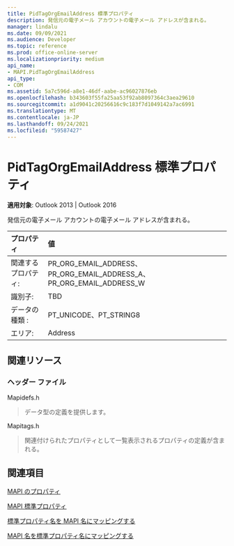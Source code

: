 ```yaml
---
title: PidTagOrgEmailAddress 標準プロパティ
description: 発信元の電子メール アカウントの電子メール アドレスが含まれる。
manager: lindalu
ms.date: 09/09/2021
ms.audience: Developer
ms.topic: reference
ms.prod: office-online-server
ms.localizationpriority: medium
api_name:
- MAPI.PidTagOrgEmailAddress
api_type:
- COM
ms.assetid: 5a7c596d-a8e1-46df-aabe-ac96027876eb
ms.openlocfilehash: b343603f55fa25aa53f92ab8097364c3aea29610
ms.sourcegitcommit: a1d9041c20256616c9c183f7d1049142a7ac6991
ms.translationtype: MT
ms.contentlocale: ja-JP
ms.lasthandoff: 09/24/2021
ms.locfileid: "59587427"
---
```

# <a name="pidtagorgemailaddress-canonical-property"></a>PidTagOrgEmailAddress 標準プロパティ
  
**適用対象**: Outlook 2013 | Outlook 2016
  
発信元の電子メール アカウントの電子メール アドレスが含まれる。

|プロパティ|値|
|:-----|:-----|
|関連するプロパティ:  <br/> |PR_ORG_EMAIL_ADDRESS、PR_ORG_EMAIL_ADDRESS_A、PR_ORG_EMAIL_ADDRESS_W  <br/> |
|識別子:  <br/> |TBD  <br/> |
|データの種類 :   <br/> |PT_UNICODE、PT_STRING8  <br/> |
|エリア:  <br/> |Address  <br/> |
   
## <a name="related-resources"></a>関連リソース

### <a name="header-files"></a>ヘッダー ファイル

Mapidefs.h
  
> データ型の定義を提供します。
    
Mapitags.h
  
> 関連付けられたプロパティとして一覧表示されるプロパティの定義が含まれる。
    
## <a name="see-also"></a>関連項目

[MAPI のプロパティ](mapi-properties.md)
  
[MAPI 標準プロパティ](mapi-canonical-properties.md)
  
[標準プロパティ名を MAPI 名にマッピングする](mapping-canonical-property-names-to-mapi-names.md)
  
[MAPI 名を標準プロパティ名にマッピングする](mapping-mapi-names-to-canonical-property-names.md)
